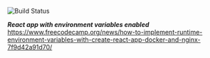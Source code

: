 ![Build Status](https://codebuild.eu-west-2.amazonaws.com/badges?uuid=eyJlbmNyeXB0ZWREYXRhIjoiTE1VUzlSVWF3ZVZ5Sk94aSs3enhjaGZyMXgvdGU0aTVtRkt2ODB4dHYvblA4Nk40alRaOWhndnA1N0NOZ0J2MjBDa0RDQlJWQk53MWxyazMwZjI4ZGVnPSIsIml2UGFyYW1ldGVyU3BlYyI6IkNzSEZWTXdzQjA0VkdwZFQiLCJtYXRlcmlhbFNldFNlcmlhbCI6MX0%3D&branch=main)


***React app with environment variables enabled***
https://www.freecodecamp.org/news/how-to-implement-runtime-environment-variables-with-create-react-app-docker-and-nginx-7f9d42a91d70/
